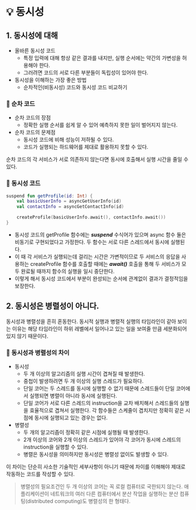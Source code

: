 # 💡 동시성

## 1. 동시성에 대해
- 올바른 동시성 코드
  - 특정 입력에 대해 항상 같은 결과를 내지만, 실행 순서에는 약간의 가변성을 허용해야 한다.
  - 그러려면 코드의 서로 다른 부분들이 독립성이 있어야 한다.
- 동시성을 이해하는 가장 좋은 방법
  - 순차적인(비동시성) 코드와 동시성 코드 비교하기

### :train: 순차 코드
- 순차 코드의 장점
  - 정확한 실행 순서를 쉽게 알 수 있어 예측하지 못한 일이 벌어지지 않는다.
- 순차 코드의 문제점
  - 동시성 코드에 비해 성능이 저하될 수 있다.
  - 코드가 실행되는 하드웨어를 제대로 활용하지 못할 수 있다.

순차 코드의 각 서비스가 서로 의존하지 않는다면 동시에 호출해서 실행 시간을 줄일 수 있다.

### 🚗 동시성 코드
```kotlin
suspend fun getProfile(id: Int) {
    val basicUserInfo = asyncGetUserInfo(id)
    val contactInfo = asyncGetContactInfo(id)

    createProfile(basicUserInfo.await(), contactInfo.await())
}
```

- 동시성 코드의 getProfile 함수에는 ***suspend*** 수식어가 있으며 async 함수 둘은 비동기로 구현되었다고 가정한다. 두 함수는 서로 다른 스레드에서 동시에 실행된다.
- 이 때 각 서비스가 실행되는데 걸리는 시간은 가변적이므로 두 서비스의 응답을 사용하는 createProfile 함수를 호출할 때에는 ***await()*** 호출을 통해 두 서비스가 모두 완료될 때까지 함수의 실행을 일시 중단한다.
- 이렇게 해서 동시성 코드에서 부분이 완성되는 순서에 관계없이 결과가 결정적임을 보장한다.

## 2. 동시성은 병렬성이 아니다.
동시성과 병렬성을 흔히 혼동한다. 동시적 실행과 병렬적 실행의 타임라인이 같아 보이는 이유는 해당 타임라인이 하위 레벨에서 일어나고 있는 일을 보여줄 만큼 세분화되어 있지 않기 때문이다.

### :eyes: 동시성과 병렬성의 차이
- 동시성
  - 두 개 이상의 알고리즘의 실행 시간이 겹쳐질 때 발생한다.
  - 중첩이 발생하려면 두 개 이상의 실행 스레드가 필요하다.
  - 단일 코어는 두 스레드를 동시에 실행할 수 없기 때문에 스레드들이 단일 코어에서 실행되면 병렬이 아니라 동시에 실행된다.
  - 단일 코어가 서로 다른 스레드의 instruction을 교차 배치해서 스레드들의 실행을 효율적으로 겹쳐서 실행한다. 각 함수들은 스케줄이 겹치지만 정확히 같은 시점에 동시에 실행되고 있는 경우는 없다.
- 병렬성
  - 두 개의 알고리즘이 정확히 같은 시점에 실행될 때 발생한다.
  - 2개 이상의 코어와 2개 이상의 스레드가 있어야 각 코어가 동시에 스레드의 instruction을 실행할 수 있다.
  - 병렬은 동시성을 의미하지만 동시성은 병렬성 없이도 발생할 수 있다.

이 차이는 단순히 사소한 기술적인 세부사항이 아니기 때문에 차이를 이해해야 제대로 작동하는 코드를 작성할 수 있다.

> 병렬성의 필요조건인 두 개 이상의 코어는 꼭 로컬 컴퓨터로 국한되지 않는다. 애플리케이션이 네트워크의 여러 다른 컴퓨터에서 분산 작업을 실행하는 분산 컴퓨팅(distributed computing)도 병렬성의 한 형태다.
